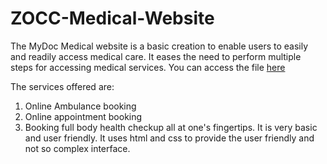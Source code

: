 # ZOCC-Medical-Website
 The MyDoc Medical website is a basic creation to enable users to easily and readily access medical care. 
 It eases the need to perform multiple steps for accessing medical services.
You can access the file [here](https://monikatammineni.github.io/ZOCC-Medical-Website/)
 
 The services offered are:
 1. Online Ambulance booking
 2. Online appointment booking
 3. Booking full body health checkup all at one's fingertips.
It is very basic and user friendly.
It uses html and css to provide the user friendly and not so complex interface.
